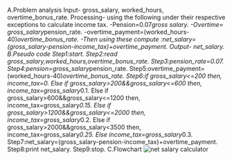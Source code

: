 A.Problem analysis
Input-  gross_salary, worked_hours, overtime_bonus_rate.
Processing- using the following under their respective exceptions to calculate income tax.
-Pension=0.07*gross salary.
-Overtime= gross_salary*pension_rate.
-overtime_payment=(worked_hours-40)*overtime_bonus_rate.
-Then using these compute :net_salary=(gross_salary-pension-income_tax)+overtime_payment.
Output- net_salary.
B.Pseudo code
Step1:start.
Step2:read gross_salary,worked_hours,overtime_bonus_rate.
Step3:pension_rate=0.07.
Step4:pension=gross_salary*pension_rate.
Step5:overtime_payment=(worked_hours-40)*overtime_bonus_rate.
Step6:if gross_salary<=200 then, income_tax=0.
Else if gross_salary>200&&gross_salary<=600 then, income_tax=gross_salary*0.1.
Else if gross_salary>600&&gross_salary<=1200 then, income_tax=gross_salary*0.15.
Else if gross_salary>1200&&gross_salary<=2000 then, income_tax=gross_salary*0.2.
Else if gross_salary>2000&&gross_salary<3500 then, income_tax=gross_salary*0.25.
Else income_tax=gross_salary*0.3.
Step7:net_salary=(gross_salary-pension-income_tax)+overtime_payment.
Step8:print net_salary.
Step9:stop.
C.Flowchart
![net salary calculator](https://github.com/SWEG-2015EC-Batch/Binary-Bombers/assets/149236920/4a73e344-26cd-45ba-92f4-7b97c7890719)
